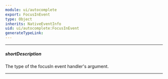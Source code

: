 ```yaml
---
module: ui/autocomplete
export: FocusInEvent
type: Object
inherits: NativeEventInfo
uid: ui/autocomplete:FocusInEvent
generateTypeLink: 
---
```

---
##### shortDescription
The type of the focusIn event handler's argument.

---
<!-- Description goes here -->
